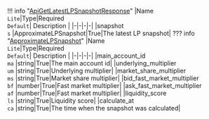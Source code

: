 !!! info "[ApiGetLatestLPSnapshotResponse](/../../schemas/api_get_latest_lp_snapshot_response)"
    |Name<br>`Lite`|Type|Required<br>`Default`| Description |
    |-|-|-|-|
    |snapshot<br>`s` |ApproximateLPSnapshot|True|The latest LP snapshot|
    ??? info "[ApproximateLPSnapshot](/../../schemas/approximate_lp_snapshot)"
        |Name<br>`Lite`|Type|Required<br>`Default`| Description |
        |-|-|-|-|
        |main_account_id<br>`ma` |string|True|The main account id|
        |underlying_multiplier<br>`um` |string|True|Underlying multiplier|
        |market_share_multiplier<br>`ms` |string|True|Market share multiplier|
        |bid_fast_market_multiplier<br>`bf` |number|True|Fast market multiplier|
        |ask_fast_market_multiplier<br>`af` |number|True|Fast market multiplier|
        |liquidity_score<br>`ls` |string|True|Liquidity score|
        |calculate_at<br>`ca` |string|True|The time when the snapshot was calculated|
